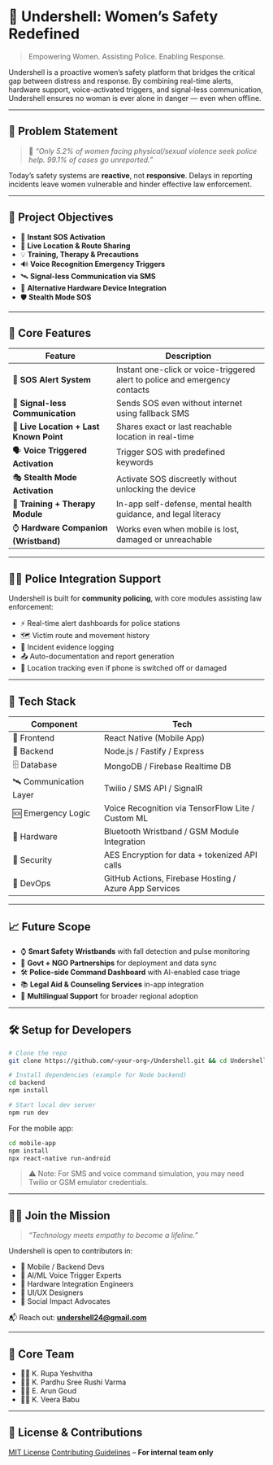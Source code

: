 
# 🚨 Undershell: Women’s Safety Redefined

> Empowering Women. Assisting Police. Enabling Response.

Undershell is a proactive women’s safety platform that bridges the critical gap between distress and response. By combining real-time alerts, hardware support, voice-activated triggers, and signal-less communication, Undershell ensures no woman is ever alone in danger — even when offline.

---

## 📌 Problem Statement

> 💬 _“Only 5.2% of women facing physical/sexual violence seek police help. 99.1% of cases go unreported.”_

Today’s safety systems are **reactive**, not **responsive**. Delays in reporting incidents leave women vulnerable and hinder effective law enforcement.

---

## 🎯 Project Objectives

- 🔴 **Instant SOS Activation**
- 📍 **Live Location & Route Sharing**
- 💡 **Training, Therapy & Precautions**
- 🔊 **Voice Recognition Emergency Triggers**
- 🛰️ **Signal-less Communication via SMS**
- 📲 **Alternative Hardware Device Integration**
- 🛡️ **Stealth Mode SOS**

---

## 🔧 Core Features

| Feature | Description |
|--------|-------------|
| 🔔 **SOS Alert System** | Instant one-click or voice-triggered alert to police and emergency contacts |
| 📶 **Signal-less Communication** | Sends SOS even without internet using fallback SMS |
| 📡 **Live Location + Last Known Point** | Shares exact or last reachable location in real-time |
| 🗣️ **Voice Triggered Activation** | Trigger SOS with predefined keywords |
| 🎭 **Stealth Mode Activation** | Activate SOS discreetly without unlocking the device |
| 🧠 **Training + Therapy Module** | In-app self-defense, mental health guidance, and legal literacy |
| ⌚ **Hardware Companion (Wristband)** | Works even when mobile is lost, damaged or unreachable |

---

## 👮‍♀️ Police Integration Support

Undershell is built for **community policing**, with core modules assisting law enforcement:

- ⚡ Real-time alert dashboards for police stations
- 🗺️ Victim route and movement history
- 🧾 Incident evidence logging
- 📤 Auto-documentation and report generation
- 📴 Location tracking even if phone is switched off or damaged

---

## 🧪 Tech Stack

| Component | Tech |
|----------|------|
| 🧠 Frontend | React Native (Mobile App) |
| 🧰 Backend | Node.js / Fastify / Express |
| 🗄️ Database | MongoDB / Firebase Realtime DB |
| 🛰️ Communication Layer | Twilio / SMS API / SignalR |
| 🆘 Emergency Logic | Voice Recognition via TensorFlow Lite / Custom ML |
| 📡 Hardware | Bluetooth Wristband / GSM Module Integration |
| 🔐 Security | AES Encryption for data + tokenized API calls |
| 🚀 DevOps | GitHub Actions, Firebase Hosting / Azure App Services |

---

## 📈 Future Scope

- ⌚ **Smart Safety Wristbands** with fall detection and pulse monitoring
- 🤝 **Govt + NGO Partnerships** for deployment and data sync
- 🛠️ **Police-side Command Dashboard** with AI-enabled case triage
- 📚 **Legal Aid & Counseling Services** in-app integration
- 💬 **Multilingual Support** for broader regional adoption

---

## 🛠️ Setup for Developers

```bash
# Clone the repo
git clone https://github.com/<your-org>/Undershell.git && cd Undershell

# Install dependencies (example for Node backend)
cd backend
npm install

# Start local dev server
npm run dev
```

For the mobile app:

```bash
cd mobile-app
npm install
npx react-native run-android
```

> ⚠️ Note: For SMS and voice command simulation, you may need Twilio or GSM emulator credentials.

---

## 🙋‍♀️ Join the Mission

> _“Technology meets empathy to become a lifeline.”_

Undershell is open to contributors in:

- 🚀 Mobile / Backend Devs
- 🧠 AI/ML Voice Trigger Experts
- 📡 Hardware Integration Engineers
- 🎨 UI/UX Designers
- 📣 Social Impact Advocates

📬 Reach out: **undershell24@gmail.com**  

---

## 👥 Core Team

- 👩‍💻 K. Rupa Yeshvitha
- 🧑‍💻 K. Pardhu Sree Rushi Varma
- 👨‍🔧 E. Arun Goud
- 👨‍💼 K. Veera Babu

---

## 📜 License & Contributions

[MIT License](./LICENSE)
[Contributing Guidelines](./CONTRIBUTING.md) – **For internal team only**

